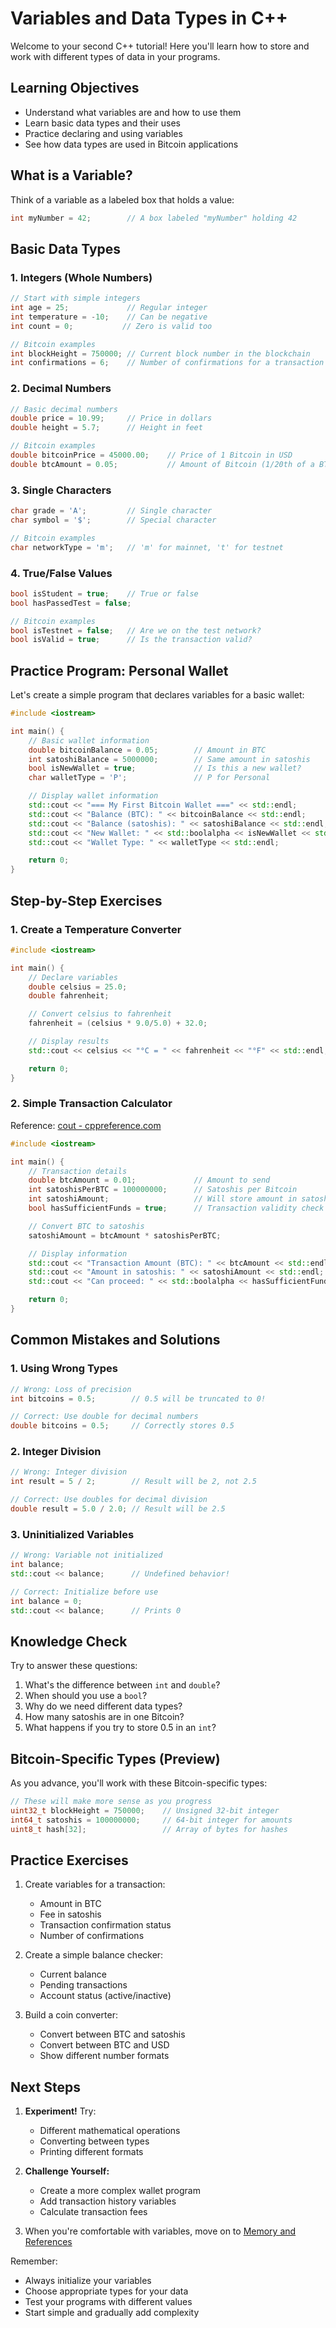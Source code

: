 # Variables and Data Types in C++

Welcome to your second C++ tutorial! Here you'll learn how to store and work with different types of data in your programs.

## Learning Objectives
- Understand what variables are and how to use them
- Learn basic data types and their uses
- Practice declaring and using variables
- See how data types are used in Bitcoin applications

## What is a Variable?

Think of a variable as a labeled box that holds a value:
```cpp
int myNumber = 42;        // A box labeled "myNumber" holding 42
```

## Basic Data Types

### 1. Integers (Whole Numbers)
```cpp
// Start with simple integers
int age = 25;             // Regular integer
int temperature = -10;    // Can be negative
int count = 0;           // Zero is valid too

// Bitcoin examples
int blockHeight = 750000; // Current block number in the blockchain
int confirmations = 6;    // Number of confirmations for a transaction
```

### 2. Decimal Numbers
```cpp
// Basic decimal numbers
double price = 10.99;     // Price in dollars
double height = 5.7;      // Height in feet

// Bitcoin examples
double bitcoinPrice = 45000.00;    // Price of 1 Bitcoin in USD
double btcAmount = 0.05;           // Amount of Bitcoin (1/20th of a BTC)
```

### 3. Single Characters
```cpp
char grade = 'A';         // Single character
char symbol = '$';        // Special character

// Bitcoin examples
char networkType = 'm';   // 'm' for mainnet, 't' for testnet
```

### 4. True/False Values
```cpp
bool isStudent = true;    // True or false
bool hasPassedTest = false;

// Bitcoin examples
bool isTestnet = false;   // Are we on the test network?
bool isValid = true;      // Is the transaction valid?
```

## Practice Program: Personal Wallet

Let's create a simple program that declares variables for a basic wallet:

```cpp
#include <iostream>

int main() {
    // Basic wallet information
    double bitcoinBalance = 0.05;        // Amount in BTC
    int satoshiBalance = 5000000;        // Same amount in satoshis
    bool isNewWallet = true;             // Is this a new wallet?
    char walletType = 'P';               // P for Personal

    // Display wallet information
    std::cout << "=== My First Bitcoin Wallet ===" << std::endl;
    std::cout << "Balance (BTC): " << bitcoinBalance << std::endl;
    std::cout << "Balance (satoshis): " << satoshiBalance << std::endl;
    std::cout << "New Wallet: " << std::boolalpha << isNewWallet << std::endl;
    std::cout << "Wallet Type: " << walletType << std::endl;

    return 0;
}
```

## Step-by-Step Exercises

### 1. Create a Temperature Converter
```cpp
#include <iostream>

int main() {
    // Declare variables
    double celsius = 25.0;
    double fahrenheit;

    // Convert celsius to fahrenheit
    fahrenheit = (celsius * 9.0/5.0) + 32.0;

    // Display results
    std::cout << celsius << "°C = " << fahrenheit << "°F" << std::endl;

    return 0;
}
```

### 2. Simple Transaction Calculator

Reference: [cout - cppreference.com](https://en.cppreference.com/w/cpp/io/cout)

```cpp
#include <iostream>

int main() {
    // Transaction details
    double btcAmount = 0.01;             // Amount to send
    int satoshisPerBTC = 100000000;      // Satoshis per Bitcoin
    int satoshiAmount;                   // Will store amount in satoshis
    bool hasSufficientFunds = true;      // Transaction validity check

    // Convert BTC to satoshis
    satoshiAmount = btcAmount * satoshisPerBTC;

    // Display information
    std::cout << "Transaction Amount (BTC): " << btcAmount << std::endl;
    std::cout << "Amount in satoshis: " << satoshiAmount << std::endl;
    std::cout << "Can proceed: " << std::boolalpha << hasSufficientFunds << std::endl;

    return 0;
}
```

## Common Mistakes and Solutions

### 1. Using Wrong Types
```cpp
// Wrong: Loss of precision
int bitcoins = 0.5;        // 0.5 will be truncated to 0!

// Correct: Use double for decimal numbers
double bitcoins = 0.5;     // Correctly stores 0.5
```

### 2. Integer Division
```cpp
// Wrong: Integer division
int result = 5 / 2;        // Result will be 2, not 2.5

// Correct: Use doubles for decimal division
double result = 5.0 / 2.0; // Result will be 2.5
```

### 3. Uninitialized Variables
```cpp
// Wrong: Variable not initialized
int balance;
std::cout << balance;      // Undefined behavior!

// Correct: Initialize before use
int balance = 0;
std::cout << balance;      // Prints 0
```

## Knowledge Check

Try to answer these questions:
1. What's the difference between `int` and `double`?
2. When should you use a `bool`?
3. Why do we need different data types?
4. How many satoshis are in one Bitcoin?
5. What happens if you try to store 0.5 in an `int`?

## Bitcoin-Specific Types (Preview)

As you advance, you'll work with these Bitcoin-specific types:
```cpp
// These will make more sense as you progress
uint32_t blockHeight = 750000;    // Unsigned 32-bit integer
int64_t satoshis = 100000000;     // 64-bit integer for amounts
uint8_t hash[32];                 // Array of bytes for hashes
```

## Practice Exercises

1. Create variables for a transaction:
   - Amount in BTC
   - Fee in satoshis
   - Transaction confirmation status
   - Number of confirmations

2. Create a simple balance checker:
   - Current balance
   - Pending transactions
   - Account status (active/inactive)

3. Build a coin converter:
   - Convert between BTC and satoshis
   - Convert between BTC and USD
   - Show different number formats

## Next Steps

1. **Experiment!** Try:
   - Different mathematical operations
   - Converting between types
   - Printing different formats

2. **Challenge Yourself:**
   - Create a more complex wallet program
   - Add transaction history variables
   - Calculate transaction fees

3. When you're comfortable with variables, move on to [Memory and References](03_memory_basics.md)

Remember:
- Always initialize your variables
- Choose appropriate types for your data
- Test your programs with different values
- Start simple and gradually add complexity